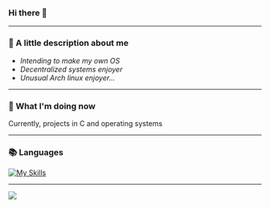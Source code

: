 ### Hi there 👋

---

### 🤔 A little description about me

- _Intending to make my own OS_
- _Decentralized systems enjoyer_
- _Unusual Arch linux enjoyer..._
 
---

### 👀 What I'm doing now

Currently, projects in C and operating systems

---

### 📚 Languages
[![My Skills](https://skills.thijs.gg/icons?i=c,cpp,ts)](https://skills.thijs.gg)

---


![](https://github-readme-stats.vercel.app/api/top-langs/?username=SerjeiMikailov&hide_border=1&layout=compact&theme=dracula&hide=html,eagle,css,vue&title_color=6bbbca)

